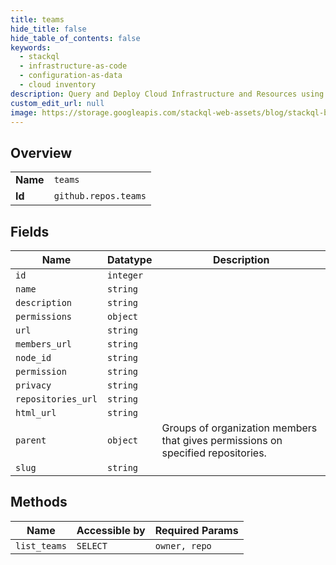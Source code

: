 ```yaml
---
title: teams
hide_title: false
hide_table_of_contents: false
keywords:
  - stackql
  - infrastructure-as-code
  - configuration-as-data
  - cloud inventory
description: Query and Deploy Cloud Infrastructure and Resources using SQL
custom_edit_url: null
image: https://storage.googleapis.com/stackql-web-assets/blog/stackql-blog-post-featured-image.png
---
```

  
    

## Overview
<table><tbody>
<tr><td><b>Name</b></td><td><code>teams</code></td></tr>
<tr><td><b>Id</b></td><td><code>github.repos.teams</code></td></tr>
</tbody></table>

## Fields
| Name | Datatype | Description |
| ---- | -------- | ----------- |
| `id` | `integer` |  |
| `name` | `string` |  |
| `description` | `string` |  |
| `permissions` | `object` |  |
| `url` | `string` |  |
| `members_url` | `string` |  |
| `node_id` | `string` |  |
| `permission` | `string` |  |
| `privacy` | `string` |  |
| `repositories_url` | `string` |  |
| `html_url` | `string` |  |
| `parent` | `object` | Groups of organization members that gives permissions on specified repositories. |
| `slug` | `string` |  |
## Methods
| Name | Accessible by | Required Params |
| ---- | ------------- | --------------- |
| `list_teams` | `SELECT` | `owner, repo` |
